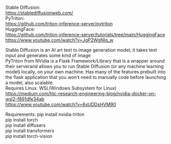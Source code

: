 Stable Diffusion: </br>
https://stablediffusionweb.com/ </br>
PyTriton: </br>
https://github.com/triton-inference-server/pytriton </br>
HuggingFace: </br>
https://github.com/triton-inference-server/tutorials/tree/main/HuggingFace </br>
https://www.youtube.com/watch?v=JgP2WgNIq_w </br>

Stable Diffusion is an AI art text to image generation model; it takes text input and generates some kind of image </br>
PyTriton from NVidia is a Flask Framework/Library that is a wrapper around their serverand allows you to run Stable Diffusion (or any machine learning model) locally,
on your own machine. Has many of the features prebuilt into the flask application that you won't need to manually code before launching a model, also scalable. </br>
Requires Linux. WSL(Windows Subsystem for Linux) </br>
https://medium.com/htc-research-engineering-blog/nvidia-docker-on-wsl2-f891dfe34ab </br>
https://www.youtube.com/watch?v=6sUDDsHVM90 </br>

Requirements:
pip install nvidia-triton </br>
pip install torch </br>
pip install diffusers </br>
pip install transformers </br>
pip install torch-vision </br>

